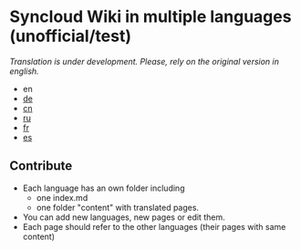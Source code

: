 # Syncloud Wiki in multiple languages (unofficial/test)

*Translation is under development. Please, rely on the original version in english.*

* en
* [de](https://github.com/klmhsb42/wiki-translate/blob/main/de/index.md)
* [cn](https://github.com/klmhsb42/wiki-translate/blob/main/cn/index.md)
* [ru](https://github.com/klmhsb42/wiki-translate/blob/main/ru/index.md)
* [fr](https://github.com/klmhsb42/wiki-translate/blob/main/fr/index.md)
* [es](https://github.com/klmhsb42/wiki-translate/blob/main/es/index.md)

## Contribute

* Each language has an own folder including 
  * one index.md 
  * one folder "content" with translated pages. 
* You can add new languages, new pages or edit them.
* Each page should refer to the other languages (their pages with same content)
